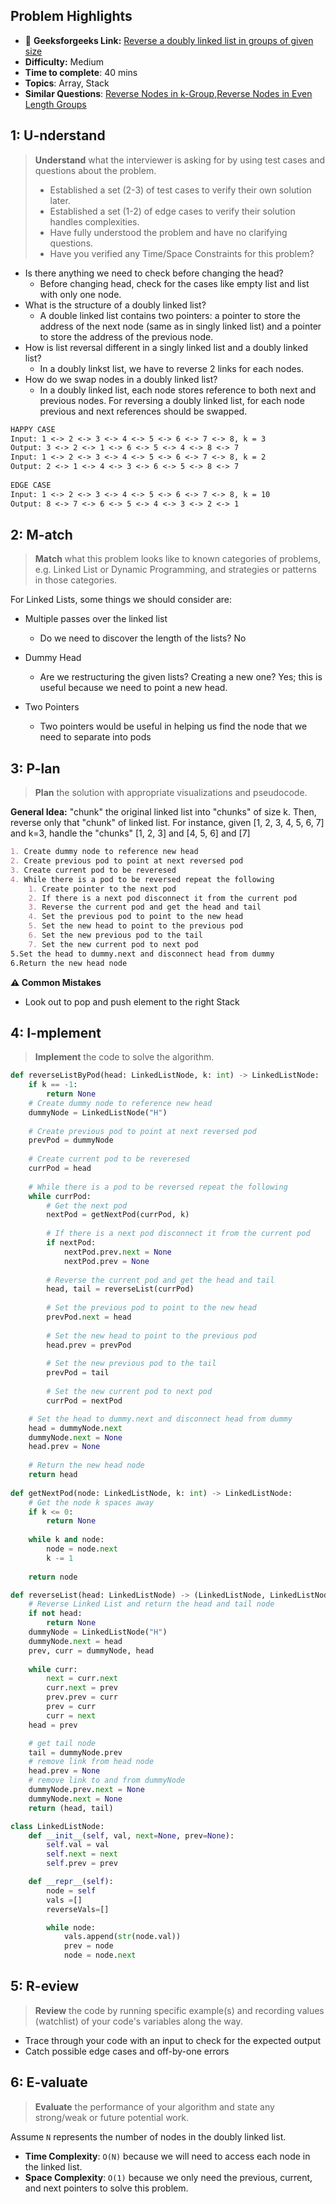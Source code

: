 ## Problem Highlights

* 🔗 **Geeksforgeeks Link:**  [Reverse a doubly linked list in groups of given size](https://www.geeksforgeeks.org/reverse-doubly-linked-list-groups-given-size/)
* **Difficulty:** Medium
* **Time to complete**: 40 mins
* **Topics**: Array, Stack
* **Similar Questions**: [Reverse Nodes in k-Group](https://leetcode.com/problems/reverse-nodes-in-k-group/),[Reverse Nodes in Even Length Groups](https://leetcode.com/problems/reverse-nodes-in-even-length-groups/)
## 1: U-nderstand
 
> **Understand** what the interviewer is asking for by using test cases and questions about the problem.
> 
> - Established a set (2-3) of test cases to verify their own solution later.
> - Established a set (1-2) of edge cases to verify their solution handles complexities.
> - Have fully understood the problem and have no clarifying questions.
> - Have you verified any Time/Space Constraints for this problem?

- Is there anything we need to check before changing the head?
    - Before changing head, check for the cases like empty list and list with only one node.
- What is the structure of a doubly linked list?
    - A double linked list contains two pointers: a pointer to store the address of the next node (same as in singly linked list) and a pointer to store the address of the previous node.
- How is list reversal different in a singly linked list and a doubly linked list?
    - In a doubly linkst list, we have to reverse 2 links for each nodes.
- How do we swap nodes in a doubly linked list?
    - In a doubly linked list, each node stores reference to both next and previous nodes. For reversing a doubly linked list, for each node previous and next references should be swapped.
```markdown
HAPPY CASE
Input: 1 <-> 2 <-> 3 <-> 4 <-> 5 <-> 6 <-> 7 <-> 8, k = 3
Output: 3 <-> 2 <-> 1 <-> 6 <-> 5 <-> 4 <-> 8 <-> 7
Input: 1 <-> 2 <-> 3 <-> 4 <-> 5 <-> 6 <-> 7 <-> 8, k = 2
Output: 2 <-> 1 <-> 4 <-> 3 <-> 6 <-> 5 <-> 8 <-> 7
 
EDGE CASE
Input: 1 <-> 2 <-> 3 <-> 4 <-> 5 <-> 6 <-> 7 <-> 8, k = 10
Output: 8 <-> 7 <-> 6 <-> 5 <-> 4 <-> 3 <-> 2 <-> 1
```   
    
## 2: M-atch

<!-- See https://docs.google.com/document/d/1hYT1hoOJ6pFIt8A5q-PIZmYP7pB4WqlzyUJgFx9x2mY/edit#heading=h.ya2de4n4zsds for list of algorithms based on question type-->

> **Match** what this problem looks like to known categories of problems, e.g. Linked List or Dynamic Programming, and strategies or patterns in those categories.

For Linked Lists, some things we should consider are:

- Multiple passes over the linked list 
    - Do we need to discover the length of the lists? No
- Dummy Head
    - Are we restructuring the given lists? Creating a new one? Yes; this is useful because we need to point a new head.

- Two Pointers
    - Two pointers would be useful in helping us find the node that we need to separate into pods


## 3: P-lan

> **Plan** the solution with appropriate visualizations and pseudocode.

**General Idea:** "chunk" the original linked list into "chunks" of size k. Then, reverse only that "chunk" of linked list. For instance, given [1, 2, 3, 4, 5, 6, 7] and k=3, handle the "chunks" [1, 2, 3] and [4, 5, 6] and [7]



```markdown
1. Create dummy node to reference new head 
2. Create previous pod to point at next reversed pod
3. Create current pod to be reveresed
4. While there is a pod to be reversed repeat the following 
    1. Create pointer to the next pod
    2. If there is a next pod disconnect it from the current pod
    3. Reverse the current pod and get the head and tail
    4. Set the previous pod to point to the new head
    5. Set the new head to point to the previous pod
    6. Set the new previous pod to the tail 
    7. Set the new current pod to next pod 
5.Set the head to dummy.next and disconnect head from dummy
6.Return the new head node
```

**⚠️ Common Mistakes**

* Look out to pop and push element to the right Stack
## 4: I-mplement

> **Implement** the code to solve the algorithm.

```python
def reverseListByPod(head: LinkedListNode, k: int) -> LinkedListNode:
    if k == -1:
        return None
    # Create dummy node to reference new head 
    dummyNode = LinkedListNode("H")
    
    # Create previous pod to point at next reversed pod
    prevPod = dummyNode
    
    # Create current pod to be reveresed
    currPod = head
    
    # While there is a pod to be reversed repeat the following 
    while currPod:
        # Get the next pod
        nextPod = getNextPod(currPod, k)
        
        # If there is a next pod disconnect it from the current pod
        if nextPod:
            nextPod.prev.next = None
            nextPod.prev = None
        
        # Reverse the current pod and get the head and tail
        head, tail = reverseList(currPod)
        
        # Set the previous pod to point to the new head
        prevPod.next = head
        
        # Set the new head to point to the previous pod
        head.prev = prevPod
        
        # Set the new previous pod to the tail 
        prevPod = tail
        
        # Set the new current pod to next pod 
        currPod = nextPod

    # Set the head to dummy.next and disconnect head from dummy
    head = dummyNode.next
    dummyNode.next = None
    head.prev = None
    
    # Return the new head node
    return head
        
def getNextPod(node: LinkedListNode, k: int) -> LinkedListNode:
    # Get the node k spaces away
    if k <= 0:
        return None
    
    while k and node:
        node = node.next
        k -= 1
    
    return node

def reverseList(head: LinkedListNode) -> (LinkedListNode, LinkedListNode):
    # Reverse Linked List and return the head and tail node
    if not head:
        return None
    dummyNode = LinkedListNode("H")
    dummyNode.next = head
    prev, curr = dummyNode, head
    
    while curr:
        next = curr.next
        curr.next = prev
        prev.prev = curr
        prev = curr
        curr = next
    head = prev

    # get tail node
    tail = dummyNode.prev
    # remove link from head node 
    head.prev = None
    # remove link to and from dummyNode
    dummyNode.prev.next = None
    dummyNode.next = None
    return (head, tail)

class LinkedListNode:
    def __init__(self, val, next=None, prev=None):
        self.val = val
        self.next = next
        self.prev = prev

    def __repr__(self):
        node = self
        vals =[]
        reverseVals=[]

        while node:
            vals.append(str(node.val))
            prev = node
            node = node.next
```
## 5: R-eview

> **Review** the code by running specific example(s) and recording values (watchlist) of your code's variables along the way.

- Trace through your code with an input to check for the expected output
- Catch possible edge cases and off-by-one errors

## 6: E-valuate

> **Evaluate** the performance of your algorithm and state any strong/weak or future potential work.

Assume `N` represents the number of nodes in the doubly linked list.

* **Time Complexity**: `O(N)` because we will need to access each node in the linked list.
* **Space Complexity**: `O(1)` because we only need the previous, current, and next pointers to solve this problem.